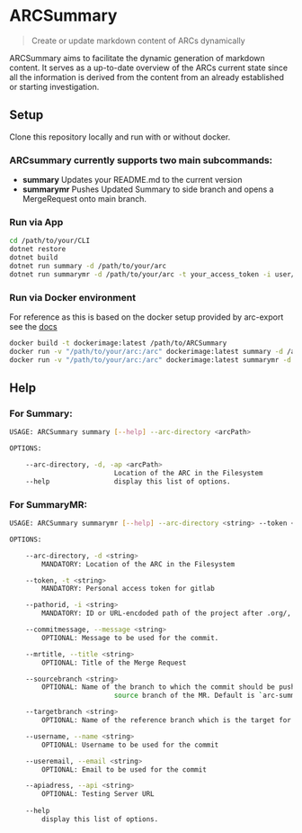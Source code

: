 # ARCSummary

>Create or update markdown content of ARCs dynamically

ARCSummary aims to facilitate the dynamic generation of markdown content. It serves as a up-to-date overview of the ARCs current state since all the information is derived from the content from an already established or starting investigation.

## Setup
Clone this repository locally and run with or without docker. 

### ARCsummary currently supports two main subcommands:

- **summary**     Updates your README.md to the current version
- **summarymr**    Pushes Updated Summary to side branch and opens a MergeRequest onto main branch.

### Run via App
```bash
cd /path/to/your/CLI
dotnet restore
dotnet build
dotnet run summary -d /path/to/your/arc
dotnet run summarymr -d /path/to/your/arc -t your_access_token -i user/repository
```

### Run via Docker environment
For reference as this is based on the docker setup provided by arc-export see the [docs](https://github.com/nfdi4plants/arc-export)
```bash
docker build -t dockerimage:latest /path/to/ARCSummary 
docker run -v "/path/to/your/arc:/arc" dockerimage:latest summary -d /arc
docker run -v "/path/to/your/arc:/arc" dockerimage:latest summarymr -d /arc -t your_access_token -i user/repository
```


## Help 
### For Summary:
```bash
USAGE: ARCSummary summary [--help] --arc-directory <arcPath>

OPTIONS:

    --arc-directory, -d, -ap <arcPath>
                          Location of the ARC in the Filesystem
    --help                display this list of options.
```

### For SummaryMR:
```bash
USAGE: ARCSummary summarymr [--help] --arc-directory <string> --token <string> --pathorid <string> [--commitmessage <string>] [--mrtitle <string>] [--sourcebranch <string>] [--targetbranch <string>] [--username <string>] [--useremail <string>] [--apiadress <string>]

OPTIONS:

    --arc-directory, -d <string> 
        MANDATORY: Location of the ARC in the Filesystem

    --token, -t <string>  
        MANDATORY: Personal access token for gitlab

    --pathorid, -i <string> 
        MANDATORY: ID or URL-encdoded path of the project after .org/, e.g. username/myprojectname

    --commitmessage, --message <string>
        OPTIONAL: Message to be used for the commit.

    --mrtitle, --title <string>
        OPTIONAL: Title of the Merge Request

    --sourcebranch <string>
        OPTIONAL: Name of the branch to which the commit should be pushed, and which will be the
                          source branch of the MR. Default is `arc-summary`

    --targetbranch <string>
        OPTIONAL: Name of the reference branch which is the target for the MR. Default is `main`

    --username, --name <string>
        OPTIONAL: Username to be used for the commit

    --useremail, --email <string>
        OPTIONAL: Email to be used for the commit

    --apiadress, --api <string>
        OPTIONAL: Testing Server URL
        
    --help 
        display this list of options.
```